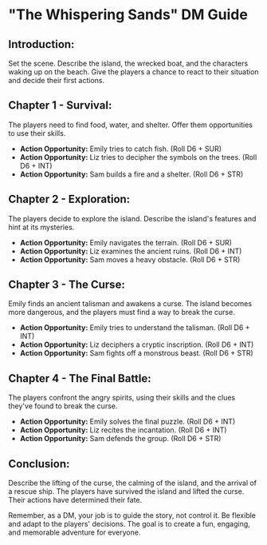 # **"The Whispering Sands" DM Guide**

## **Introduction:**

Set the scene. Describe the island, the wrecked boat, and the characters waking up on the beach. Give the players a chance to react to their situation and decide their first actions.

## **Chapter 1 - Survival:**

The players need to find food, water, and shelter. Offer them opportunities to use their skills.

- **Action Opportunity:** Emily tries to catch fish. (Roll D6 + SUR)
- **Action Opportunity:** Liz tries to decipher the symbols on the trees. (Roll D6 + INT)
- **Action Opportunity:** Sam builds a fire and a shelter. (Roll D6 + STR)

## **Chapter 2 - Exploration:**

The players decide to explore the island. Describe the island's features and hint at its mysteries.

- **Action Opportunity:** Emily navigates the terrain. (Roll D6 + SUR)
- **Action Opportunity:** Liz examines the ancient ruins. (Roll D6 + INT)
- **Action Opportunity:** Sam moves a heavy obstacle. (Roll D6 + STR)

## **Chapter 3 - The Curse:**

Emily finds an ancient talisman and awakens a curse. The island becomes more dangerous, and the players must find a way to break the curse.

- **Action Opportunity:** Emily tries to understand the talisman. (Roll D6 + INT)
- **Action Opportunity:** Liz deciphers a cryptic inscription. (Roll D6 + INT)
- **Action Opportunity:** Sam fights off a monstrous beast. (Roll D6 + STR)

## **Chapter 4 - The Final Battle:**

The players confront the angry spirits, using their skills and the clues they've found to break the curse.

- **Action Opportunity:** Emily solves the final puzzle. (Roll D6 + INT)
- **Action Opportunity:** Liz recites the incantation. (Roll D6 + INT)
- **Action Opportunity:** Sam defends the group. (Roll D6 + STR)

## **Conclusion:**

Describe the lifting of the curse, the calming of the island, and the arrival of a rescue ship. The players have survived the island and lifted the curse. Their actions have determined their fate.

Remember, as a DM, your job is to guide the story, not control it. Be flexible and adapt to the players' decisions. The goal is to create a fun, engaging, and memorable adventure for everyone.
